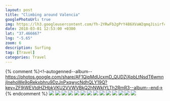 ```yaml
---
layout: post
title: "Climbing around Valencia"
googlePhotoUrl: true
img: https://lh3.googleusercontent.com/fh-2YRwFb2gPrY486XVaW2qmqJisirfc2chCwVnHvKHxpxw1jCSvUqTqgrHjlqnGi_ooy4KWATkJBZEqeDG3r5DENq8NvxsDLLajV3AtC-Uyjq7tvzTexgxS1LwFEmXQE7OorUzBrw=w3888-h2592
date: 2018-03-01 12:53:00 +0300
lat: "37.466667"
lng: "-5.65"
zoom: 6
description: Surfing
tag: [Travel]
categories: Travel
---
```


{% comment %}<!–autogenned--album--https://photos.google.com/share/AF1QipMdUcxmD_QUDZjXpbLtNsdT6wmnjInehoWe9oRekxbhru9DzJnPxqwycNdhQLY19Q?key=ZF9jWEVtdHZHbkVKU2VVWVBkQ2hNWklYLTh2RmR3--album--end->
{% endcomment %}
<a data-fancybox="gallery" href="https://lh3.googleusercontent.com/fh-2YRwFb2gPrY486XVaW2qmqJisirfc2chCwVnHvKHxpxw1jCSvUqTqgrHjlqnGi_ooy4KWATkJBZEqeDG3r5DENq8NvxsDLLajV3AtC-Uyjq7tvzTexgxS1LwFEmXQE7OorUzBrw=w3888-h2592"><img src="https://lh3.googleusercontent.com/fh-2YRwFb2gPrY486XVaW2qmqJisirfc2chCwVnHvKHxpxw1jCSvUqTqgrHjlqnGi_ooy4KWATkJBZEqeDG3r5DENq8NvxsDLLajV3AtC-Uyjq7tvzTexgxS1LwFEmXQE7OorUzBrw=w200-h200"></a>
<a data-fancybox="gallery" href="https://lh3.googleusercontent.com/rnfnioht6te_WEX24zbPTfqg7cbfcPkvdpwL8EF2i7YMarSOku4tBRpkq5AHsXbf8blNChPYpBgTW5YmWqcfWxHRi8rOA65SQRr_ob1YS7TBaHu9fN_as0XJGzg8xfGbDaG3NlDfjw=w2592-h3888"><img src="https://lh3.googleusercontent.com/rnfnioht6te_WEX24zbPTfqg7cbfcPkvdpwL8EF2i7YMarSOku4tBRpkq5AHsXbf8blNChPYpBgTW5YmWqcfWxHRi8rOA65SQRr_ob1YS7TBaHu9fN_as0XJGzg8xfGbDaG3NlDfjw=w200-h200"></a>
<a data-fancybox="gallery" href="https://lh3.googleusercontent.com/mPaR2-VOzSAW4ZFxuOkbE600wtZGUDbwwkTU71CL850JgcR5RXHKhAZY8daqLueLchTkCNTNyF8ydSL-dP8Km9zrnNebB7K6vXNJiCiJ6yNQ6jDejhYnrMuozXzHRx52IkBQ1Lst-w=w3888-h2592"><img src="https://lh3.googleusercontent.com/mPaR2-VOzSAW4ZFxuOkbE600wtZGUDbwwkTU71CL850JgcR5RXHKhAZY8daqLueLchTkCNTNyF8ydSL-dP8Km9zrnNebB7K6vXNJiCiJ6yNQ6jDejhYnrMuozXzHRx52IkBQ1Lst-w=w200-h200"></a>
<a data-fancybox="gallery" href="https://lh3.googleusercontent.com/gl7UBbB3S8yFJPo5fVL9wV0_0_5vN7CBLagPJ9-dN-9G5aEG-SS3RJ4GCZD2tSWI67jD_hUqOAr9RMd7RqQvr-_zE7B6uYb2iLAdkqGrnEiIbu6wtbTIt35GZFiDkoU2GBqeaKYskw=w2592-h3888"><img src="https://lh3.googleusercontent.com/gl7UBbB3S8yFJPo5fVL9wV0_0_5vN7CBLagPJ9-dN-9G5aEG-SS3RJ4GCZD2tSWI67jD_hUqOAr9RMd7RqQvr-_zE7B6uYb2iLAdkqGrnEiIbu6wtbTIt35GZFiDkoU2GBqeaKYskw=w200-h200"></a>
<a data-fancybox="gallery" href="https://lh3.googleusercontent.com/7GctiiFGUcNnsNhG-wL-xXT0VTW4M43RnETJjbmV_Uh-wfdYUGS28eFN9aFcKy1_EqwbGkt4I0rpdAFS1M71pei9fkNIZhvlCLaSCj2zeiEVMIvet4kOGOoF9Sy_zTbsZyAA4EEtSA=w3888-h2592"><img src="https://lh3.googleusercontent.com/7GctiiFGUcNnsNhG-wL-xXT0VTW4M43RnETJjbmV_Uh-wfdYUGS28eFN9aFcKy1_EqwbGkt4I0rpdAFS1M71pei9fkNIZhvlCLaSCj2zeiEVMIvet4kOGOoF9Sy_zTbsZyAA4EEtSA=w200-h200"></a>
<a data-fancybox="gallery" href="https://lh3.googleusercontent.com/9ZPX8bfCn8Or61EpBQcnWuaVC1nG1XtpisSTt9WrHZaVJofUJSVdgl8YnsmQZQbguWe1XE8NBREipBVrbqS-55GGXtCIWR9Ip7Zw1kzTCJPRJyCXWp7nEUibbkkeSitqj30D6YiZHQ=w2592-h3888"><img src="https://lh3.googleusercontent.com/9ZPX8bfCn8Or61EpBQcnWuaVC1nG1XtpisSTt9WrHZaVJofUJSVdgl8YnsmQZQbguWe1XE8NBREipBVrbqS-55GGXtCIWR9Ip7Zw1kzTCJPRJyCXWp7nEUibbkkeSitqj30D6YiZHQ=w200-h200"></a>
<a data-fancybox="gallery" href="https://lh3.googleusercontent.com/dSXi10KN7_z2bu2cvnVNzvf3Yb-GgZ2ZokXJVSvJcKNcFPoMxf4rAPw8WSj2uEgkMJvs3qveoq7xWuGfmXXzKjXMmIJs_ANuERDb-gB-Gv4-s9VpY3JD8QV1VSd3--euYPBodrUjDg=w3888-h2592"><img src="https://lh3.googleusercontent.com/dSXi10KN7_z2bu2cvnVNzvf3Yb-GgZ2ZokXJVSvJcKNcFPoMxf4rAPw8WSj2uEgkMJvs3qveoq7xWuGfmXXzKjXMmIJs_ANuERDb-gB-Gv4-s9VpY3JD8QV1VSd3--euYPBodrUjDg=w200-h200"></a>
<a data-fancybox="gallery" href="https://lh3.googleusercontent.com/ZLA4O46JyU7nkJceKHXZeiU4MwNsr6Zdc7Q38kfe1RLCvCCkY8I_Azd1JQhsBAabrtRd7A__XeFtsDRFs9C6j4dNqXlc1DbyMxxwCCafKlX1fuzj147kHvfGuM1ysEqoZZvefHGbSA=w3888-h2592"><img src="https://lh3.googleusercontent.com/ZLA4O46JyU7nkJceKHXZeiU4MwNsr6Zdc7Q38kfe1RLCvCCkY8I_Azd1JQhsBAabrtRd7A__XeFtsDRFs9C6j4dNqXlc1DbyMxxwCCafKlX1fuzj147kHvfGuM1ysEqoZZvefHGbSA=w200-h200"></a>
<a data-fancybox="gallery" href="https://lh3.googleusercontent.com/lbynfJMkktdVczffcwEyIPbZCeFP-JEqFwjAITGkX_AclC99EWPDUJaM831UN63r54oQBJf8c_dhKwapaa9mNTDt4pLUW2ESIU4eDpDx4gxrdOz4ozyrX_2yEAx623i6ikE3MPCdpw=w4032-h3024"><img src="https://lh3.googleusercontent.com/lbynfJMkktdVczffcwEyIPbZCeFP-JEqFwjAITGkX_AclC99EWPDUJaM831UN63r54oQBJf8c_dhKwapaa9mNTDt4pLUW2ESIU4eDpDx4gxrdOz4ozyrX_2yEAx623i6ikE3MPCdpw=w200-h200"></a>
<a data-fancybox="gallery" href="https://lh3.googleusercontent.com/7O1fcmvJGOIZ_DgsN_5M992wfP_H8ZGPQwNPh5eSdITrluhKHjlgDSpdg00_xxGZeT4GD5n_bxPWonIOgmJK01ISeU2FihWZ8JCVRawahvPFzfW7cHv87tkm9bzwT5kZyg9t1-nevg=w4032-h3024"><img src="https://lh3.googleusercontent.com/7O1fcmvJGOIZ_DgsN_5M992wfP_H8ZGPQwNPh5eSdITrluhKHjlgDSpdg00_xxGZeT4GD5n_bxPWonIOgmJK01ISeU2FihWZ8JCVRawahvPFzfW7cHv87tkm9bzwT5kZyg9t1-nevg=w200-h200"></a>
<a data-fancybox="gallery" href="https://lh3.googleusercontent.com/sW18uSWJkNFEXBcDNaRbsOsPGgynsYy9ZO2Hrm-hG_bIs4uI3_lbJWNAVWuvUonKLcQgU9FRX_s1QkFq3qrxInBe-JnNALdqr9WpJ2i3FTMQ9-kO_s_SFNol6upz8-qiO8LnNYQnhQ=w3888-h2592"><img src="https://lh3.googleusercontent.com/sW18uSWJkNFEXBcDNaRbsOsPGgynsYy9ZO2Hrm-hG_bIs4uI3_lbJWNAVWuvUonKLcQgU9FRX_s1QkFq3qrxInBe-JnNALdqr9WpJ2i3FTMQ9-kO_s_SFNol6upz8-qiO8LnNYQnhQ=w200-h200"></a>
<a data-fancybox="gallery" href="https://lh3.googleusercontent.com/q4TuWuLP88AI-0q2eCNhpmQTtVCLfyKIJtMkvyNxDOB7718T7X8F9VCs0r3ew3Sljne4GouwB84xWoabdOTU2U3E6BzXQqioxE2ieqmBEOveht65DV9mmgR6rwY7GKOQwMzJHWexQA=w3888-h2592"><img src="https://lh3.googleusercontent.com/q4TuWuLP88AI-0q2eCNhpmQTtVCLfyKIJtMkvyNxDOB7718T7X8F9VCs0r3ew3Sljne4GouwB84xWoabdOTU2U3E6BzXQqioxE2ieqmBEOveht65DV9mmgR6rwY7GKOQwMzJHWexQA=w200-h200"></a>
<a data-fancybox="gallery" href="https://lh3.googleusercontent.com/ldJCmrDM7qb3xylhZaglH-MENrDO0jfllaaqtnJKCBoTdR2mCahYGsZi0D8dr0_7X9vJf9zFaGIcZbgH25v6iHCEl6_CP_rmulI0XGVWFWXBIJe8_j3p1xbmtYQPdiwpzrwkZqhhNg=w4032-h3024"><img src="https://lh3.googleusercontent.com/ldJCmrDM7qb3xylhZaglH-MENrDO0jfllaaqtnJKCBoTdR2mCahYGsZi0D8dr0_7X9vJf9zFaGIcZbgH25v6iHCEl6_CP_rmulI0XGVWFWXBIJe8_j3p1xbmtYQPdiwpzrwkZqhhNg=w200-h200"></a>
<a data-fancybox="gallery" href="https://lh3.googleusercontent.com/hKkZ3hDh6tBzt3XB9q_8mm3YBxWHCLgUiUc9lNaOJu8bt5kVMPW5xrGn7k9uT-5-lIBtKT21IvE8AGTdMsQXLW6oR8w_Zz0dT9SN28P3Hr9K_0cNYVFOmox1M3Bf1Ll9rV5JpITWaA=w3888-h2592"><img src="https://lh3.googleusercontent.com/hKkZ3hDh6tBzt3XB9q_8mm3YBxWHCLgUiUc9lNaOJu8bt5kVMPW5xrGn7k9uT-5-lIBtKT21IvE8AGTdMsQXLW6oR8w_Zz0dT9SN28P3Hr9K_0cNYVFOmox1M3Bf1Ll9rV5JpITWaA=w200-h200"></a>


